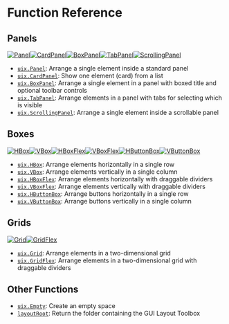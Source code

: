 # Function Reference

## Panels
[![Panel](bigIcon_Panel.png "Panel")](uixPanel.md)[![CardPanel](bigIcon_CardPanel.png "CardPanel")](uixCardPanel.md)[![BoxPanel](bigIcon_BoxPanel.png "BoxPanel")](uixBoxPanel.md)[![TabPanel](bigIcon_TabPanel.png "TabPanel")](uixTabPanel.md)[![ScrollingPanel](bigIcon_ScrollingPanel.png "ScrollingPanel")](uixScrollingPanel.md)

* [`uix.Panel`](uixPanel.md): Arrange a single element inside a standard panel
* [`uix.CardPanel`](uixCardPanel.md): Show one element (card) from a list
* [`uix.BoxPanel`](uixBoxPanel.md): Arrange a single element in a panel with boxed title and optional toolbar controls
* [`uix.TabPanel`](uixTabPanel.md): Arrange elements in a panel with tabs for selecting which is visible
* [`uix.ScrollingPanel`](uixScrollingPanel.md): Arrange a single element inside a scrollable panel

## Boxes
[![HBox](bigIcon_HBox.png "HBox")](uixHBox.md)[![VBox](bigIcon_VBox.png "VBox")](VBox.md)[![HBoxFlex](bigIcon_HBoxFlex.png "HBoxFlex")](uixHBox.md)[![VBoxFlex](bigIcon_VBoxFlex.png "VBoxFlex")](uixVBox.md)[![HButtonBox](bigIcon_HButtonBox.png "HButtonBox")](uixHButtonBox.md)[![VButtonBox](bigIcon_VButtonBox.png "VButtonBox")](uixVButtonBox.md)

* [`uix.HBox`](uixHBox.md): Arrange elements horizontally in a single row
* [`uix.VBox`](uixVBox.md): Arrange elements vertically in a single column
* [`uix.HBoxFlex`](uixHBox.md): Arrange elements horizontally with draggable dividers
* [`uix.VBoxFlex`](uixVBox.md): Arrange elements vertically with draggable dividers
* [`uix.HButtonBox`](uixHButtonBox.md): Arrange buttons horizontally in a single row
* [`uix.VButtonBox`](uixVButtonBox.md): Arrange buttons vertically in a single column

## Grids
[![Grid](bigIcon_Grid.png "Grid")](uixGrid.md)[![GridFlex](bigIcon_GridFlex.png "GridFlex")](uixGridFlex.md)

* [`uix.Grid`](uixGrid.md): Arrange elements in a two-dimensional grid
* [`uix.GridFlex`](uixGrid.md): Arrange elements in a two-dimensional grid with draggable dividers

## Other Functions

* [`uix.Empty`](uixEmpty.md): Create an empty space
* [`layoutRoot`](layoutRoot.md): Return the folder containing the GUI Layout Toolbox
